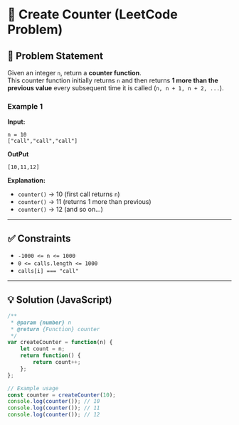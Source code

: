 # 🔢 Create Counter (LeetCode Problem)

## 📌 Problem Statement
Given an integer `n`, return a **counter function**.  
This counter function initially returns `n` and then returns **1 more than the previous value** every subsequent time it is called (`n, n + 1, n + 2, ...`).

### Example 1
**Input:**  
```
n = 10
["call","call","call"]
```
**OutPut**
```
[10,11,12]
```


**Explanation:**  
- `counter()` → 10 (first call returns `n`)  
- `counter()` → 11 (returns 1 more than previous)  
- `counter()` → 12 (and so on...)  

---

## ✅ Constraints
- `-1000 <= n <= 1000`  
- `0 <= calls.length <= 1000`  
- `calls[i] === "call"`  

---

## 💡 Solution (JavaScript)
```javascript
/**
 * @param {number} n
 * @return {Function} counter
 */
var createCounter = function(n) {
    let count = n;
    return function() {
        return count++;
    };
};

// Example usage
const counter = createCounter(10);
console.log(counter()); // 10
console.log(counter()); // 11
console.log(counter()); // 12
```